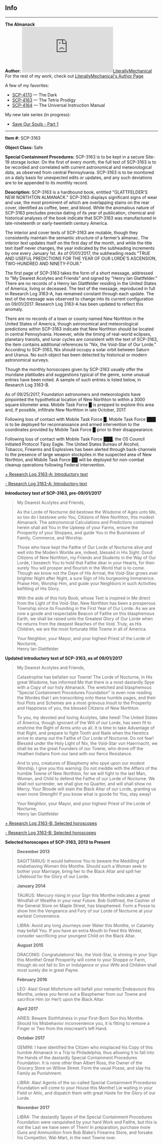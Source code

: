 Info
----

* * *

**The Almanack**  
**Author:** [![LiterallyMechanical](http://www.wikidot.com/avatar.php?userid=2829014&amp;size=small&amp;timestamp=1599870295)](http://www.wikidot.com/user:info/literallymechanical)[LiterallyMechanical](http://www.wikidot.com/user:info/literallymechanical)  
For the rest of my work, check out [LiterallyMechanical's Author Page](/literallymechanical-s-author-page)

A few of my favorites:

*   [SCP-4170](/scp-4170) — The Dark
*   [SCP-4163](/scp-4163) — The Tetris Prodigy
*   [SCP-4164](/scp-4164) — The Universal Instruction Manual

My new tale series (in progress):

*   [Save Our Souls - Part 1](/save-our-souls)

* * *

**Item #:** SCP-3163

**Object Class:** Safe

**Special Containment Procedures:** SCP-3163 is to be kept in a secure Site-19 storage locker. On the first of every month, the full text of SCP-3163 is to be recorded and correlated with current astronomical and meteorological data, as observed from central Pennsylvania. SCP-3163 is to be monitored on a daily basis for unexpected edits or updates, and any such deviations are to be appended to its monthly record.

**Description:** SCP-3163 is a hardbound book, entitled "GLATTFELDER’S NEW NORTHTON ALMANACK." SCP-3163 displays significant signs of wear and use, the most prominent of which are overlapping stains on the rear cover, identified as coffee, beer, and blood. While the anomalous nature of SCP-3163 precludes precise dating of its year of publication, chemical and historical analyses of the book indicate that SCP-3163 was manufactured in late-nineteenth or early-twentieth century America.

The interior and cover texts of SCP-3163 are mutable, though they consistently maintain the semantic structure of a farmer’s almanac. The interior text updates itself on the first day of the month, and while the title text itself never changes, the year indicated by the subheading increments by one every January 1st. As of 01/01/2017, the subheading reads "TRUE AND USEFUL PREDICTIONS FOR THE YEAR OF OUR LORDE’S ASCENSION, TWO-HUNDRED AND NINETY-FOUR."

The first page of SCP-3163 takes the form of a short message, addressed to "My Dearest Acolytes and Friends" and signed by "Henry Ian Glattfelder." There are no records of a Henry Ian Glattfelder residing in the United States of America, living or deceased. The text of the message, reproduced in full in Research Log 3163-A, has remained constant through each update. The text of the message was observed to change into its current configuration on 09/01/2017. Research Log 3163-A has been updated to reflect this anomaly.

There are no records of a town or county named New Northton in the United States of America, though astronomical and meteorological predictions within SCP-3163 indicate that New Northton should be located in central Pennsylvania. However, while the timing of real-world eclipses, planetary transits, and lunar cycles are consistent with the text of SCP-3163, the item contains additional references to "Nix, the Void-Star of Our Lorde." According to SCP-3163, Nix should occupy a solar orbit between Saturn and Uranus. No such object has been detected by historical or modern astronomical surveys.

Though the monthly horoscopes given by SCP-3163 usually offer the mundane platitudes and suggestions typical of the genre, some unusual entries have been noted. A sample of such entries is listed below, in Research Log 3163-B.

As of 09/25/2017, Foundation astronomers and meteorologists have pinpointed the hypothetical location of New Northton to within a 3000 square kilometer area. Mobile Task Force █ is prepped to explore this area and, if possible, infiltrate New Northton in late October, 2017.

Following loss of contact with Mobile Task Force █, Mobile Task Force ███ is to be deployed for reconnaissance and armed intervention to the coordinates provided by Mobile Task Force █ prior to their disappearance.

Following loss of contact with Mobile Task Force ███, the O5 Council initiated Protocol Tipsy Eagle. The United States Bureau of Alcohol, Tobacco, Firearms and Explosives has been alerted through back-channels to the presence of large weapon stockpiles in the suspected area of New Northton, and Mobile Task Force ██ will be deployed for non-combat cleanup operations following Federal intervention.

[+ Research Log 3163-A: Introductory text](javascript:;)

[\- Research Log 3163-A: Introductory text](javascript:;)

**Introductory text of SCP-3163, pre-09/01/2017**

> My Dearest Acolytes and Friends,
> 
> As the Lorde of Nocturne did bestowe the Wisdome of Ages unto Me, so too do I bestowe unto You, Citizens of New Northton, this modest Almanack. The astronomical Calculations and Predictions contained herein shall aid You in the Upkeep of your Farms, ensure the Prosperity of your Shoppes, and guide You in the Businesses of Family, Commerce, and Worship.
> 
> Those who have kept the Faithe of Our Lorde of Nocturne alive and well into the Modern Worlde are, indeed, blessèd in His Sight. Good Citizens of New Northton, my Friends and Students in the Way of Our Lorde, I beseech You to hold that Faithe dear in your Hearts, for then surely You will prosper and flourish in the World that is to come. Though we know not the Daye of His Arrival, the Void-Star grows ever brighter Night after Night, a sure Sign of His burgeoning Immanence. Praise Him, Worship Him, and guide your Neighbors in such Activities befitting of His Glory.
> 
> With the aide of this holy Book, whose Text is inspired in Me direct from the Light of the Void-Star, New Northton has been a prosperous Township since its Founding in the First Year of Our Lorde. As we are now a goode and respectable Beacon of Faithe on this blasphemous Earth, we shall be raised unto the Greatest Glory of Our Lorde when he returns from the deepest Reaches of the Void. Truly, as His Children, we are the most fortunate little Towne in all of America.
> 
> Your Neighbor, your Mayor, and your highest Priest of the Lorde of Nocturne,  
> Henry Ian Glattfelder

**Updated introductory text of SCP-3163, as of 09/01/2017**

> My Dearest Acolytes and Friends,
> 
> Catastrophie has befallen our Towne! The Lorde of Nocturne, in His great Wisdome, has informed Me that there is a most dastardly Spye with a Copy of our holy Almanack. The wretched and blasphemous "Special Containment Procedures Foundation" is even now reading the Wordes that I am transcribing onto these humble pages, and their foul Plots and Schemes are a most grievous Insult to the Prosperity and Happiness of you, the blessèd Citizens of New Northton.
> 
> To you, my devoted and loving Acolytes, take heed! The United States of America, though ignorant of the Will of our Lorde, has seen fit to enshrine the Right of Arms unto us all. It is time to take Advantage of that Right, and prepare to fight Tooth and Naile when the Heretics arrive to stamp out the Faithe of Our Lorde of Nocturne. Do not fear! Blessèd under the Holy Light of Nix, the Void-Star vun Haerrnacht, we shall be as the great Founders of our Towne, who drove off the Heathen Indians from our land with our fierce Resistance.
> 
> And to you, creatures of Blasphemy who spye upon our modest Worship, I give you this warning: Do not meddle with the Affairs of the humble Towne of New Northton, for we will fight to the last Man, Woman, and Child to defend the Faithe of our Lorde of Nocturne. We shall not surrender, we shall give no Quarter, and will shall show no Mercy. Your Bloode will stain the Black Altar of our Lorde, granting us even more Strength! If you know what is goode for You, stay away!
> 
> Your Neighbor, your Mayor, and your highest Priest of the Lorde of Nocturne,  
> Henry Ian Glattfelder

[+ Research Log 3163-B: Selected horoscopes](javascript:;)

[\- Research Log 3163-B: Selected horoscopes](javascript:;)

**Selected horoscopes of SCP-3163, 2013 to Present**

> **December 2013**
> 
> SAGITTARIUS: It would behoove You to beware the Meddling of misbehaving Women this Monthe. Should such a Woman seek to bother your Marriage, bring her to the Black Altar and spill her Lifeblood for the Glory of our Lorde.

> **January 2014**
> 
> TAURUS: Mercury rising in your Sign this Monthe indicates a great Windfall of Wealthe in your near Future. Bob Gottfried, the Cashier of the General Store on Maple Street, has blasphemed. Form a Posse to show him the Vengeance and Fury of our Lorde of Nocturne at your earliest Convenience.
> 
> LIBRA: Avoid any long Journeys over Water this Monthe, or Calamity may befall You. If you have an extra Mouth to Feed this Winter, consider sacrificing your youngest Child on the Black Altar.

> **August 2015**
> 
> DRACONIS: Congratulations! Nix, the Void-Star, is shining in your Sign this Monthe! Great Prosperity will come to your Shoppe or Farm, though do not fall to Sin or Indulgence or your Wife and Children shall most surely die in great Payne.

> **February 2016**
> 
> LEO: Alas! Great Misfortune will befall your romantic Endeavours this Monthe, unless you ferret out a Blasphemer from our Towne and sacrifice Him (or Her!) upon the Black Altar.

> **April 2017**
> 
> ARIES: Beware Slothfulness in your First-Born Son this Monthe. Should his Misbehavior inconvenience you, it is fitting to remove a Finger or Two from the miscreant’s left Hand.

> **October 2017**
> 
> GEMINI: I have identified the Citizen who misplaced his Copy of this humble Almanack in a Trip to Philadelphia, thus allowing It to fall into the Hands of the dastardly Special Containment Procedures Foundation. It is none other than Albert Ross, the Owner of the Grocery Store on Willow Street. Form the usual Posse, and slay his Family as Punishment.
> 
> LIBRA: Alas! Agents of the so-called Special Containment Procedures Foundation will come to your House this Monthe! Lie waiting in your Field or Attic, and dispatch them with great Haste for the Glory of our Lorde.

> **November 2017**
> 
> LIBRA: The dastardly Spyes of the Special Containment Procedures Foundation were vanquished by your hard Work and Faithe, but this is not the Last we have seen of Them! In preparation, purchase more Guns and Ammunition from Bob Blake’s Firearms Store, and forsake his Competitor, Wal-Mart, in the next Towne over.
